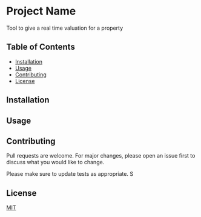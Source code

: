 # Project Name

Tool to give a real time valuation for a property

## Table of Contents

- [Installation](#installation)
- [Usage](#usage)
- [Contributing](#contributing)
- [License](#license)

## Installation


## Usage

## Contributing

Pull requests are welcome. For major changes, please open an issue first to discuss what you would like to change.

Please make sure to update tests as appropriate.
S
## License

[MIT](https://choosealicense.com/licenses/mit/)
